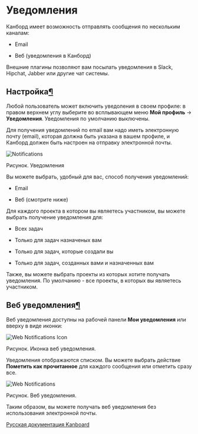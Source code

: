 Уведомления
===========



Канборд имеет возможность отправлять сообщения по нескольким каналам:



-   Email

-   Веб (уведомления в Канборд)



Внешние плагины позволяют вам посылать уведомления в Slack, Hipchat, Jabber или другие чат системы.



Настройка[¶](#configuration "Ссылка на этот заголовок")
-------------------------------------------------------



Любой пользователь может включить уведоления в своем профиле: в правом верхнем углу выберите во всплывающем меню **Мой профиль** -\> **Уведомления**. Уведомления по умолчанию выключены.



Для получения уведомлений по email вам надо иметь электронную почту (email), которая должна быть указана в вашем профиле, и Канборд должен быть настроен на отправку электронной почты.



![Notifications](https://kanboard.net/screenshots/documentation/notifications.png)

Рисунок. Уведомления



Вы можете выбрать, удобный для вас, способ получения уведомлений:



-   Email



-   Веб (смотрите ниже)



Для каждого проекта в котором вы являетесь участником, вы можете выбрать получение уведомления для:



-   Всех задач



-   Только для задач назначеных вам



-   Только для задач, которые создали вы



-   Только для задач, созданных вами и назначенных вам



Также, вы можете выбрать проекты из которых хотите получать уведомления. По умолчанию - все проекты, в которых вы являетесь участником.



Веб уведомления[¶](#web-notifications "Ссылка на этот заголовок")
-----------------------------------------------------------------



Веб уведомления доступны на рабочей панели **Мои уведомления** или вверху в виде иконки:



![Web Notifications Icon](https://kanboard.net/screenshots/documentation/web-notifications-icon.png)

Рисунок. Иконка веб уведомления.



Уведомления отображаются списком. Вы можете выбрать действие **Пометить как прочитанное** для каждого сообщения или отметить сразу все.



![Web Notifications](https://kanboard.net/screenshots/documentation/web-notifications.png)

Рисунок. Веб уведомления.



Таким образом, вы можете получать веб уведомления без использования электронной почты.

 



 



[Русская документация Kanboard](http://kanboard.ru/doc/)


